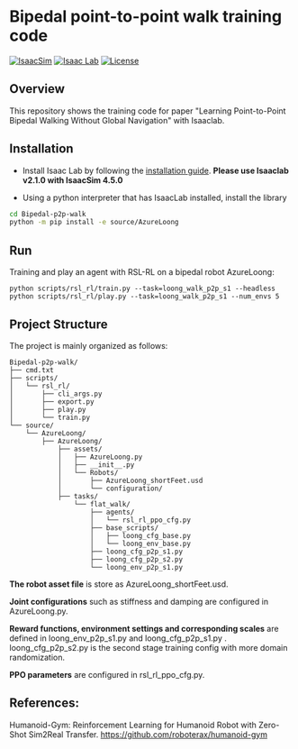 # Bipedal point-to-point walk training code

[![IsaacSim](https://img.shields.io/badge/IsaacSim-4.5.0-silver.svg)](https://docs.omniverse.nvidia.com/isaacsim/latest/overview.html)
[![Isaac Lab](https://img.shields.io/badge/IsaacLab-2.1.0-silver)](https://isaac-sim.github.io/IsaacLab)
[![License](https://img.shields.io/badge/license-MIT-yellow.svg)](https://opensource.org/license/mit)

## Overview
This repository shows the training code for paper "Learning  Point-to-Point Bipedal Walking Without Global Navigation" with Isaaclab.



## Installation

- Install Isaac Lab by following the [installation guide](https://isaac-sim.github.io/IsaacLab/main/source/setup/installation/index.html). **Please use Isaaclab v2.1.0 with IsaacSim 4.5.0**

- Using a python interpreter that has IsaacLab installed, install the library


```bash
cd Bipedal-p2p-walk
python -m pip install -e source/AzureLoong
```



## Run

Training and play an agent with RSL-RL on a bipedal robot AzureLoong:

```
python scripts/rsl_rl/train.py --task=loong_walk_p2p_s1 --headless
python scripts/rsl_rl/play.py --task=loong_walk_p2p_s1 --num_envs 5
```



## Project Structure

The project is mainly organized as follows:

```
Bipedal-p2p-walk/
├── cmd.txt
├── scripts/
│   └── rsl_rl/
│       ├── cli_args.py
│       ├── export.py
│       ├── play.py
│       └── train.py
└── source/
    └── AzureLoong/
        ├── AzureLoong/
            ├── assets/
            │   ├── AzureLoong.py
            │   ├── __init__.py
            │   └── Robots/
            │       ├── AzureLoong_shortFeet.usd
            │       └── configuration/
            ├── tasks/
                └── flat_walk/
                    ├── agents/
                    │   └── rsl_rl_ppo_cfg.py
                    ├── base_scripts/
                    │   ├── loong_cfg_base.py
                    │   └── loong_env_base.py
                    ├── loong_cfg_p2p_s1.py
                    ├── loong_cfg_p2p_s2.py
                    └── loong_env_p2p_s1.py
```

**The robot asset file** is store as AzureLoong_shortFeet.usd.

**Joint configurations** such as stiffness and damping are configured in AzureLoong.py.

**Reward functions, environment settings and corresponding scales** are defined in loong_env_p2p_s1.py and loong_cfg_p2p_s1.py . loong_cfg_p2p_s2.py is the second stage training config with more domain randomization. 

**PPO parameters** are configured in rsl_rl_ppo_cfg.py.



## References:

Humanoid-Gym: Reinforcement Learning for Humanoid Robot with Zero-Shot Sim2Real Transfer. https://github.com/roboterax/humanoid-gym
